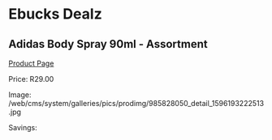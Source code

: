 
# Ebucks Dealz
## Adidas Body Spray 90ml - Assortment
[Product Page](https://www.ebucks.com/web/shop/productSelected.do?prodId=985828050&catId=1158500262)

Price: R29.00

Image: /web/cms/system/galleries/pics/prodimg/985828050_detail_1596193222513.jpg

Savings: 


	